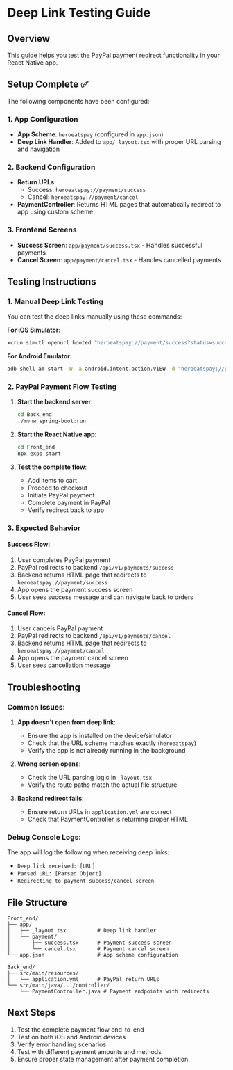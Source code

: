 # Deep Link Testing Guide

## Overview
This guide helps you test the PayPal payment redirect functionality in your React Native app.

## Setup Complete ✅

The following components have been configured:

### 1. App Configuration
- **App Scheme**: `heroeatspay` (configured in `app.json`)
- **Deep Link Handler**: Added to `app/_layout.tsx` with proper URL parsing and navigation

### 2. Backend Configuration  
- **Return URLs**: 
  - Success: `heroeatspay://payment/success`
  - Cancel: `heroeatspay://payment/cancel`
- **PaymentController**: Returns HTML pages that automatically redirect to app using custom scheme

### 3. Frontend Screens
- **Success Screen**: `app/payment/success.tsx` - Handles successful payments
- **Cancel Screen**: `app/payment/cancel.tsx` - Handles cancelled payments

## Testing Instructions

### 1. Manual Deep Link Testing

You can test the deep links manually using these commands:

**For iOS Simulator:**
```bash
xcrun simctl openurl booted "heroeatspay://payment/success?status=success&paymentId=TEST123&message=Payment successful"
```

**For Android Emulator:**
```bash
adb shell am start -W -a android.intent.action.VIEW -d "heroeatspay://payment/success?status=success&paymentId=TEST123&message=Payment successful" com.sustainableapp
```

### 2. PayPal Payment Flow Testing

1. **Start the backend server**:
   ```bash
   cd Back_end
   ./mvnw spring-boot:run
   ```

2. **Start the React Native app**:
   ```bash
   cd Front_end
   npx expo start
   ```

3. **Test the complete flow**:
   - Add items to cart
   - Proceed to checkout
   - Initiate PayPal payment
   - Complete payment in PayPal
   - Verify redirect back to app

### 3. Expected Behavior

#### Success Flow:
1. User completes PayPal payment
2. PayPal redirects to backend `/api/v1/payments/success`
3. Backend returns HTML page that redirects to `heroeatspay://payment/success`
4. App opens the payment success screen
5. User sees success message and can navigate back to orders

#### Cancel Flow:
1. User cancels PayPal payment
2. PayPal redirects to backend `/api/v1/payments/cancel`
3. Backend returns HTML page that redirects to `heroeatspay://payment/cancel`
4. App opens the payment cancel screen
5. User sees cancellation message

## Troubleshooting

### Common Issues:

1. **App doesn't open from deep link**:
   - Ensure the app is installed on the device/simulator
   - Check that the URL scheme matches exactly (`heroeatspay`)
   - Verify the app is not already running in the background

2. **Wrong screen opens**:
   - Check the URL parsing logic in `_layout.tsx`
   - Verify the route paths match the actual file structure

3. **Backend redirect fails**:
   - Ensure return URLs in `application.yml` are correct
   - Check that PaymentController is returning proper HTML

### Debug Console Logs:

The app will log the following when receiving deep links:
- `Deep link received: [URL]`
- `Parsed URL: [Parsed Object]`  
- `Redirecting to payment success/cancel screen`

## File Structure

```
Front_end/
├── app/
│   ├── _layout.tsx          # Deep link handler
│   └── payment/
│       ├── success.tsx      # Payment success screen
│       └── cancel.tsx       # Payment cancel screen
└── app.json                 # App scheme configuration

Back_end/
├── src/main/resources/
│   └── application.yml      # PayPal return URLs
└── src/main/java/.../controller/
    └── PaymentController.java # Payment endpoints with redirects
```

## Next Steps

1. Test the complete payment flow end-to-end
2. Test on both iOS and Android devices
3. Verify error handling scenarios
4. Test with different payment amounts and methods
5. Ensure proper state management after payment completion
